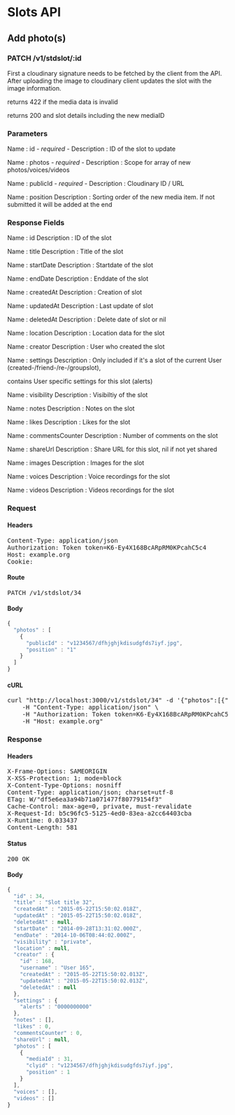 # Slots API

## Add photo(s)

### PATCH /v1/stdslot/:id

First a cloudinary signature needs to be fetched by the client from the API. After uploading the image to cloudinary client updates the slot with the image information.

returns 422 if the media data is invalid

returns 200 and slot details including the new mediaID

### Parameters

Name : id *- required -*
Description : ID of the slot to update

Name : photos *- required -*
Description : Scope for array of new photos/voices/videos

Name : publicId *- required -*
Description : Cloudinary ID / URL

Name : position
Description : Sorting order of the new media item. If not submitted it will be added at the end


### Response Fields

Name : id
Description : ID of the slot

Name : title
Description : Title of the slot

Name : startDate
Description : Startdate of the slot

Name : endDate
Description : Enddate of the slot

Name : createdAt
Description : Creation of slot

Name : updatedAt
Description : Last update of slot

Name : deletedAt
Description : Delete date of slot or nil

Name : location
Description : Location data for the slot

Name : creator
Description : User who created the slot

Name : settings
Description : Only included if it&#39;s a slot of the current User (created-/friend-/re-/groupslot),

contains User specific settings for this slot (alerts)

Name : visibility
Description : Visibiltiy of the slot

Name : notes
Description : Notes on the slot

Name : likes
Description : Likes for the slot

Name : commentsCounter
Description : Number of comments on the slot

Name : shareUrl
Description : Share URL for this slot, nil if not yet shared

Name : images
Description : Images for the slot

Name : voices
Description : Voice recordings for the slot

Name : videos
Description : Videos recordings for the slot

### Request

#### Headers

<pre>Content-Type: application/json
Authorization: Token token=K6-Ey4X168BcARpRM0KPcahC5c4
Host: example.org
Cookie: </pre>

#### Route

<pre>PATCH /v1/stdslot/34</pre>

#### Body
```javascript
{
  "photos" : [
    {
      "publicId" : "v1234567/dfhjghjkdisudgfds7iyf.jpg",
      "position" : "1"
    }
  ]
}
```


#### cURL

<pre class="request">curl &quot;http://localhost:3000/v1/stdslot/34&quot; -d &#39;{&quot;photos&quot;:[{&quot;publicId&quot;:&quot;v1234567/dfhjghjkdisudgfds7iyf.jpg&quot;,&quot;position&quot;:&quot;1&quot;}]}&#39; -X PATCH \
	-H &quot;Content-Type: application/json&quot; \
	-H &quot;Authorization: Token token=K6-Ey4X168BcARpRM0KPcahC5c4&quot; \
	-H &quot;Host: example.org&quot;</pre>

### Response

#### Headers

<pre>X-Frame-Options: SAMEORIGIN
X-XSS-Protection: 1; mode=block
X-Content-Type-Options: nosniff
Content-Type: application/json; charset=utf-8
ETag: W/&quot;df5e6ea3a94b71a071477f80779154f3&quot;
Cache-Control: max-age=0, private, must-revalidate
X-Request-Id: b5c96fc5-5125-4ed0-83ea-a2cc64403cba
X-Runtime: 0.033437
Content-Length: 581</pre>

#### Status

<pre>200 OK</pre>

#### Body

```javascript
{
  "id" : 34,
  "title" : "Slot title 32",
  "createdAt" : "2015-05-22T15:50:02.018Z",
  "updatedAt" : "2015-05-22T15:50:02.018Z",
  "deletedAt" : null,
  "startDate" : "2014-09-28T13:31:02.000Z",
  "endDate" : "2014-10-06T08:44:02.000Z",
  "visibility" : "private",
  "location" : null,
  "creator" : {
    "id" : 168,
    "username" : "User 165",
    "createdAt" : "2015-05-22T15:50:02.013Z",
    "updatedAt" : "2015-05-22T15:50:02.013Z",
    "deletedAt" : null
  },
  "settings" : {
    "alerts" : "0000000000"
  },
  "notes" : [],
  "likes" : 0,
  "commentsCounter" : 0,
  "shareUrl" : null,
  "photos" : [
    {
      "mediaId" : 31,
      "clyid" : "v1234567/dfhjghjkdisudgfds7iyf.jpg",
      "position" : 1
    }
  ],
  "voices" : [],
  "videos" : []
}
```
